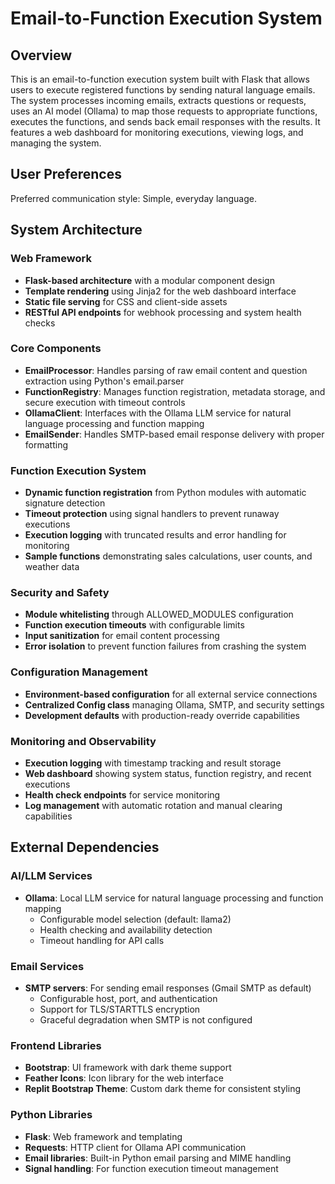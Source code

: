 # Email-to-Function Execution System

## Overview

This is an email-to-function execution system built with Flask that allows users to execute registered functions by sending natural language emails. The system processes incoming emails, extracts questions or requests, uses an AI model (Ollama) to map those requests to appropriate functions, executes the functions, and sends back email responses with the results. It features a web dashboard for monitoring executions, viewing logs, and managing the system.

## User Preferences

Preferred communication style: Simple, everyday language.

## System Architecture

### Web Framework
- **Flask-based architecture** with a modular component design
- **Template rendering** using Jinja2 for the web dashboard interface
- **Static file serving** for CSS and client-side assets
- **RESTful API endpoints** for webhook processing and system health checks

### Core Components
- **EmailProcessor**: Handles parsing of raw email content and question extraction using Python's email.parser
- **FunctionRegistry**: Manages function registration, metadata storage, and secure execution with timeout controls
- **OllamaClient**: Interfaces with the Ollama LLM service for natural language processing and function mapping
- **EmailSender**: Handles SMTP-based email response delivery with proper formatting

### Function Execution System
- **Dynamic function registration** from Python modules with automatic signature detection
- **Timeout protection** using signal handlers to prevent runaway executions
- **Execution logging** with truncated results and error handling for monitoring
- **Sample functions** demonstrating sales calculations, user counts, and weather data

### Security and Safety
- **Module whitelisting** through ALLOWED_MODULES configuration
- **Function execution timeouts** with configurable limits
- **Input sanitization** for email content processing
- **Error isolation** to prevent function failures from crashing the system

### Configuration Management
- **Environment-based configuration** for all external service connections
- **Centralized Config class** managing Ollama, SMTP, and security settings
- **Development defaults** with production-ready override capabilities

### Monitoring and Observability
- **Execution logging** with timestamp tracking and result storage
- **Web dashboard** showing system status, function registry, and recent executions
- **Health check endpoints** for service monitoring
- **Log management** with automatic rotation and manual clearing capabilities

## External Dependencies

### AI/LLM Services
- **Ollama**: Local LLM service for natural language processing and function mapping
  - Configurable model selection (default: llama2)
  - Health checking and availability detection
  - Timeout handling for API calls

### Email Services
- **SMTP servers**: For sending email responses (Gmail SMTP as default)
  - Configurable host, port, and authentication
  - Support for TLS/STARTTLS encryption
  - Graceful degradation when SMTP is not configured

### Frontend Libraries
- **Bootstrap**: UI framework with dark theme support
- **Feather Icons**: Icon library for the web interface
- **Replit Bootstrap Theme**: Custom dark theme for consistent styling

### Python Libraries
- **Flask**: Web framework and templating
- **Requests**: HTTP client for Ollama API communication
- **Email libraries**: Built-in Python email parsing and MIME handling
- **Signal handling**: For function execution timeout management